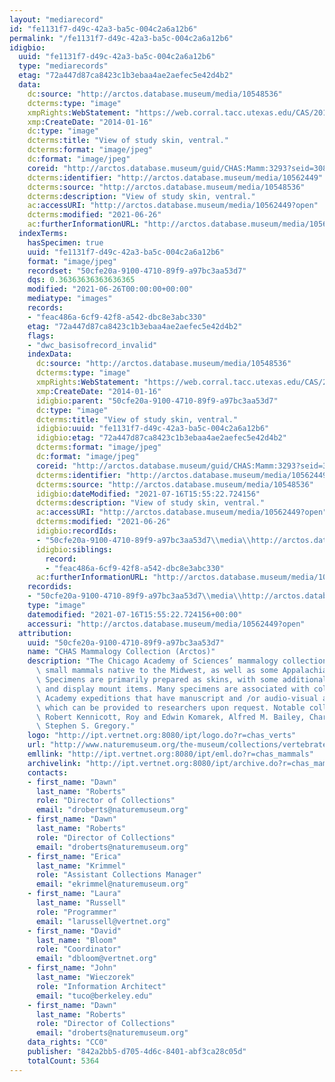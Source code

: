 ```yaml
---
layout: "mediarecord"
id: "fe1131f7-d49c-42a3-ba5c-004c2a6a12b6"
permalink: "/fe1131f7-d49c-42a3-ba5c-004c2a6a12b6"
idigbio:
  uuid: "fe1131f7-d49c-42a3-ba5c-004c2a6a12b6"
  type: "mediarecords"
  etag: "72a447d87ca8423c1b3ebaa4ae2aefec5e42d4b2"
  data:
    dc:source: "http://arctos.database.museum/media/10548536"
    dcterms:type: "image"
    xmpRights:WebStatement: "https://web.corral.tacc.utexas.edu/CAS/20161217-02/jpg/chas_mamm_3293.3.jpg"
    xmp:CreateDate: "2014-01-16"
    dc:type: "image"
    dcterms:title: "View of study skin, ventral."
    dcterms:format: "image/jpeg"
    dc:format: "image/jpeg"
    coreid: "http://arctos.database.museum/guid/CHAS:Mamm:3293?seid=3088375"
    dcterms:identifier: "http://arctos.database.museum/media/10562449"
    dcterms:source: "http://arctos.database.museum/media/10548536"
    dcterms:description: "View of study skin, ventral."
    ac:accessURI: "http://arctos.database.museum/media/10562449?open"
    dcterms:modified: "2021-06-26"
    ac:furtherInformationURL: "http://arctos.database.museum/media/10562449"
  indexTerms:
    hasSpecimen: true
    uuid: "fe1131f7-d49c-42a3-ba5c-004c2a6a12b6"
    format: "image/jpeg"
    recordset: "50cfe20a-9100-4710-89f9-a97bc3aa53d7"
    dqs: 0.36363636363636365
    modified: "2021-06-26T00:00:00+00:00"
    mediatype: "images"
    records:
    - "feac486a-6cf9-42f8-a542-dbc8e3abc330"
    etag: "72a447d87ca8423c1b3ebaa4ae2aefec5e42d4b2"
    flags:
    - "dwc_basisofrecord_invalid"
    indexData:
      dc:source: "http://arctos.database.museum/media/10548536"
      dcterms:type: "image"
      xmpRights:WebStatement: "https://web.corral.tacc.utexas.edu/CAS/20161217-02/jpg/chas_mamm_3293.3.jpg"
      xmp:CreateDate: "2014-01-16"
      idigbio:parent: "50cfe20a-9100-4710-89f9-a97bc3aa53d7"
      dc:type: "image"
      dcterms:title: "View of study skin, ventral."
      idigbio:uuid: "fe1131f7-d49c-42a3-ba5c-004c2a6a12b6"
      idigbio:etag: "72a447d87ca8423c1b3ebaa4ae2aefec5e42d4b2"
      dcterms:format: "image/jpeg"
      dc:format: "image/jpeg"
      coreid: "http://arctos.database.museum/guid/CHAS:Mamm:3293?seid=3088375"
      dcterms:identifier: "http://arctos.database.museum/media/10562449"
      dcterms:source: "http://arctos.database.museum/media/10548536"
      idigbio:dateModified: "2021-07-16T15:55:22.724156"
      dcterms:description: "View of study skin, ventral."
      ac:accessURI: "http://arctos.database.museum/media/10562449?open"
      dcterms:modified: "2021-06-26"
      idigbio:recordIds:
      - "50cfe20a-9100-4710-89f9-a97bc3aa53d7\\media\\http://arctos.database.museum/media/10562449"
      idigbio:siblings:
        record:
        - "feac486a-6cf9-42f8-a542-dbc8e3abc330"
      ac:furtherInformationURL: "http://arctos.database.museum/media/10562449"
    recordids:
    - "50cfe20a-9100-4710-89f9-a97bc3aa53d7\\media\\http://arctos.database.museum/media/10562449"
    type: "image"
    datemodified: "2021-07-16T15:55:22.724156+00:00"
    accessuri: "http://arctos.database.museum/media/10562449?open"
  attribution:
    uuid: "50cfe20a-9100-4710-89f9-a97bc3aa53d7"
    name: "CHAS Mammalogy Collection (Arctos)"
    description: "The Chicago Academy of Sciences’ mammalogy collection contains mostly\
      \ small mammals native to the Midwest, as well as some Appalachian species.\
      \ Specimens are primarily prepared as skins, with some additional osteological\
      \ and display mount items. Many specimens are associated with collectors or\
      \ Academy expeditions that have manuscript and /or audio-visual archival material,\
      \ which can be provided to researchers upon request. Notable collectors include\
      \ Robert Kennicott, Roy and Edwin Komarek, Alfred M. Bailey, Charles D. Brower,\
      \ Stephen S. Gregory."
    logo: "http://ipt.vertnet.org:8080/ipt/logo.do?r=chas_verts"
    url: "http://www.naturemuseum.org/the-museum/collections/vertebrates"
    emllink: "http://ipt.vertnet.org:8080/ipt/eml.do?r=chas_mammals"
    archivelink: "http://ipt.vertnet.org:8080/ipt/archive.do?r=chas_mammals"
    contacts:
    - first_name: "Dawn"
      last_name: "Roberts"
      role: "Director of Collections"
      email: "droberts@naturemuseum.org"
    - first_name: "Dawn"
      last_name: "Roberts"
      role: "Director of Collections"
      email: "droberts@naturemuseum.org"
    - first_name: "Erica"
      last_name: "Krimmel"
      role: "Assistant Collections Manager"
      email: "ekrimmel@naturemuseum.org"
    - first_name: "Laura"
      last_name: "Russell"
      role: "Programmer"
      email: "larussell@vertnet.org"
    - first_name: "David"
      last_name: "Bloom"
      role: "Coordinator"
      email: "dbloom@vertnet.org"
    - first_name: "John"
      last_name: "Wieczorek"
      role: "Information Architect"
      email: "tuco@berkeley.edu"
    - first_name: "Dawn"
      last_name: "Roberts"
      role: "Director of Collections"
      email: "droberts@naturemuseum.org"
    data_rights: "CC0"
    publisher: "842a2bb5-d705-4d6c-8401-abf3ca28c05d"
    totalCount: 5364
---
```

